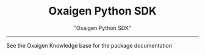 <div id="top"></div>
<!-- PROJECT LOGO -->
<br />
<div align="center">
<h1 align="center">Oxaigen Python SDK</h1>
  <p align="center">
    "Oxaigen Python SDK"
    <br />
  </p>
</div>

---

See the Oxaigen Knowledge base for the package documentation